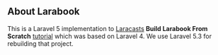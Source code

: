 ## About Larabook

This is a Laravel 5 implementation to [Laracasts](https://laracasts.com) **Build Larabook From Scratch** [tutorial](https://laracasts.com/series/build-a-laravel-app-from-scratch) which was based on Laravel 4. We use Laravel 5.3 for rebuilding that project.